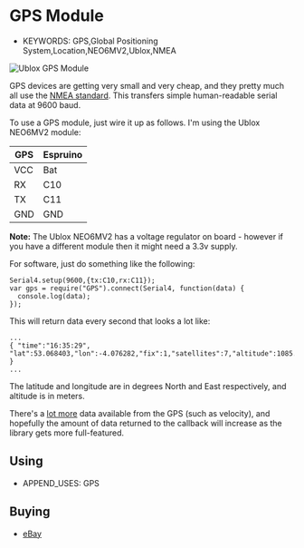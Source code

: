 <!--- Copyright (c) 2013 Gordon Williams, Pur3 Ltd. See the file LICENSE for copying permission. -->
GPS Module
=========

* KEYWORDS: GPS,Global Positioning System,Location,NEO6MV2,Ublox,NMEA

![Ublox GPS Module](GPS/ublox.jpg)

GPS devices are getting very small and very cheap, and they pretty much all use the [NMEA standard](http://www.gpsinformation.org/dale/nmea.htm). This transfers simple human-readable serial data at 9600 baud.

To use a GPS module, just wire it up as follows. I'm using the Ublox NEO6MV2 module:

| GPS | Espruino |
|-----|----------|
| VCC | Bat      |
| RX  | C10      |
| TX  | C11      |
| GND | GND      |

**Note:** The Ublox NEO6MV2 has a voltage regulator on board - however if you have a different module then it might need a 3.3v supply.

For software, just do something like the following:

```
Serial4.setup(9600,{tx:C10,rx:C11});
var gps = require("GPS").connect(Serial4, function(data) {
  console.log(data);
});
```

This will return data every second that looks a lot like:

```
...
{ "time":"16:35:29", "lat":53.068403,"lon":-4.076282,"fix":1,"satellites":7,"altitude":1085.0 } 
...
```

The latitude and longitude are in degrees North and East respectively, and altitude is in meters.


There's a [lot more](http://www.gpsinformation.org/dale/nmea.htm) data available from the GPS (such as velocity), and hopefully the amount of data returned to the callback will increase as the library gets more full-featured.


Using
-----

* APPEND_USES: GPS


Buying
-----

* [eBay](http://www.ebay.com/sch/i.html?_nkw=Ublox+NEO6MV2)
